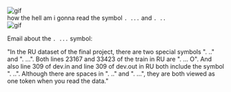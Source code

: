 ![gif](https://media.giphy.com/media/3o7TKWC4IgROm4Qdc4/giphy.gif)   
how the hell am i gonna read the symbol `. ...` and `. ..`   
![gif](https://media.giphy.com/media/11tTNkNy1SdXGg/giphy.gif)

Email about the `. ...` symbol:

"In the RU dataset of the final project, there are two special symbols ". .." and ". ...". 
Both lines 23167 and 33423 of the train in RU are ". … O". And also line 309 of dev.in and line 309 of dev.out in RU both include the symbol ". ..". Although there are spaces in ". .." and ". ...", they are both viewed as one token when you read the data."